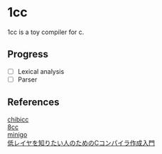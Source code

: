 # 1cc
1cc is a toy compiler for c.
## Progress
- [ ] Lexical analysis
- [ ] Parser
## References
[chibicc](https://github.com/rui314/chibicc)  
[8cc](https://github.com/rui314/8cc)  
[minigo](https://github.com/d0iasm/minigo)  
[低レイヤを知りたい人のためのCコンパイラ作成入門](https://www.sigbus.info/compilerbook#%E6%9C%AC%E6%9B%B8%E3%81%AE%E8%A1%A8%E8%A8%98%E6%B3%95)